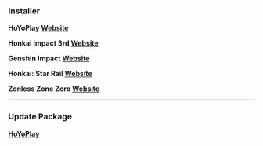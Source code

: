 ### Installer

**HoYoPlay 
[Website]()**

**Honkai Impact 3rd
[Website](https://autopatchglb.honkaiimpact3.com/ptpublic/bh3_hoyoplay/20250609141124_AdlclDel5EEDmiY5/VYTpXlbWo8_1.8.0.264_1_0_hi3_gw_pc_prod_202506091228_BrlYkdje.exe)**

**Genshin Impact 
[Website](https://download-porter.hoyoverse.com/download-porter/2025/07/08/GenshinImpact_install_202506091241.exe)**

**Honkai: Star Rail 
[Website](https://download-porter.hoyoverse.com/download-porter/2025/06/13/3.4_0613_setup_hoyoverse.exe)**

**Zenless Zone Zero
[Website](https://download-porter.hoyoverse.com/download-porter/2025/06/28/ZenlessZoneZero_setup_202506121740.exe)**

---

### Update Package
**[HoYoPlay](https://hyp-webstatic.hoyoverse.com/hyp-client/VYTpXlbWo8_1.8.0.264_1_1_cps_hyp_global_VYTpXlbWo8_22hoyoverse_202506181445_aRKFvJel.zip)**
